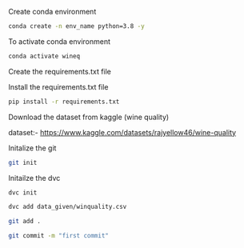 Create conda environment

```bash
conda create -n env_name python=3.8 -y
```

To activate conda environment

```bash
conda activate wineq
```

Create the requirements.txt file

Install the requirements.txt file

```bash
pip install -r requirements.txt
```

Download the dataset from kaggle (wine quality)

dataset:- https://www.kaggle.com/datasets/rajyellow46/wine-quality

Initalize the git

```bash
git init
```

Initailze the dvc

```bash
dvc init
```

```bash
dvc add data_given/winquality.csv
```

```bash
git add . 
```

```bash
git commit -m "first commit"
```

